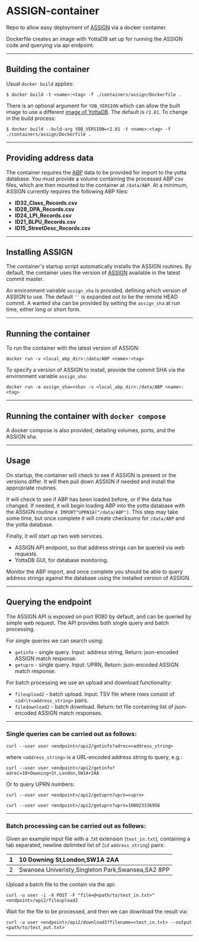 # ASSIGN-container

Repo to allow easy deployment of [ASSIGN](https://github.com/endeavourhealth-discovery/ASSIGN) via a docker container. 

Dockerfile creates an image with YottaDB set up for running the ASSIGN code and querying via api endpoint. 
___

## Building the container
Usual `docker build` applies:

`$ docker build -t <name>:<tag> -f ./containers/assign/Dockerfile .`

There is an optional argument for `YDB_VERSION` which can allow the built image to use a different [image of YottaDB](https://hub.docker.com/r/yottadb/yottadb). 
The default is `r2.01`. To change in the build process:

`$ docker build --buld-arg YDB_VERSION=r2.01 -t <name>:<tag> -f ./containers/assign/Dockerfile .`
___

## Providing address data
The container requires the [ABP](https://www.ordnancesurvey.co.uk/products/addressbase-premium) data to be provided for import to the yotta database. 
You must provide a volume containing the processed ABP csv files, which are then mounted to the container at `/data/ABP`. 
At a minimum, ASSIGN currently requires the following ABP files:
  * __ID32_Class_Records.csv__
  * __ID28_DPA_Records.csv__
  * __ID24_LPI_Records.csv__
  * __ID21_BLPU_Records.csv__
  * __ID15_StreetDesc_Records.csv__
___

## Installing ASSIGN
The container's startup script automatically installs the ASSIGN routines. 
By default, the container uses the version of [ASSIGN](https://github.com/endeavourhealth-discovery/ASSIGN.git) available in the latest commit master.

An environment vairable `assign_sha` is provided, defining which version of ASSIGN to use. 
The default `''` is expanded out to be the remote HEAD commit.
A wanted sha can be provided by setting the `assign_sha` at run time, either long or short form.
___

## Running the container
To run the container with the latest version of ASSIGN:

`docker run -v <local_abp_dir>:/data/ABP <name>:<tag>`

 To specify a version of ASSIGN to install, provide the commit SHA via the environment variable `assign_sha`:

`docker run -e assign_sha=<sha> -v <local_abp_dir>:/data/ABP <name>:<tag>`
___

## Running the container with `docker compose`
A docker compose is also provided, detailing volumes, ports, and the ASSIGN sha.
___

## Usage
On startup, the container will check to see if ASSIGN is present or the versions differ. 
It will then pull down ASSIGN if needed and install the appropriate routines.

It will check to see if ABP has been loaded before, or if the data has changed.
If needed, it will begin loading ABP into the yotta database with the ASSIGN routine `d IMPORT^UPRN1A("/data/ABP")`.
This step may take some time, but once complete it will create checksums for `/data/ABP` and the yotta database.

Finally, it will start up two web services.
* ASSIGN API endpoint, so that address strings can be queried via web requests.
* YottaDB GUI, for database monitoring. 

Monitor the ABP import, and once complete you should be able to query address strings against the database using the installed version of ASSIGN.
___

## Querying the endpoint
The ASSIGN API is exposed on port 9080 by default, and can be queried by simple web request.
The API provides both single query and batch processing.

For single queries we can search using:
* `getinfo` - single query. Input: address string, Return: json-encoded ASSIGN match response.
* `getuprn` - single query. Input: UPRN, Return: json-encoded ASSIGN match response.

For batch processing we use an upload and download functionality:
* `fileupload2` - batch upload. Input: TSV file where rows consist of `<id>\t<address_string>` pairs. 
* `filedownload2` - batch download. Return: txt file containing list of json-encoded ASSIGN match responses.
___

### Single queries can be carried out as follows:

`curl --user user <endpoint>/api2/getinfo?adrec=<address_string>`

where `<address_string>` is a URL-encoded address string to query, e.g.:

`curl --user user <endpoint>/api2/getinfo?adrec=10+Downing+St,London,SW1A+2AA`

Or to query UPRN numbers:

`curl --user user <endpoint>/api2/getuprn?uprn=<uprn>`

`curl --user user <endpoint>/api2/getuprn?uprn=100023336956`
___

### Batch processing can be carried out as follows:
Given an example input file with a .txt extension (`test_in.txt`), containing a tab separated, newline delimited list of (`id` `address_string`) pairs:

| 1   | 10 Downing St,London,SW1A 2AA                     |
|:---|:---|
| 2   | Swansea Univeristy,Singleton Park,Swansea,SA2 8PP |

Upload a batch file to the contain via the api:

`curl -u user -i -X POST -F "file=@<path/to/test_in.txt>" <endpoint>/api2/fileupload2`

Wait for the file to be processed, and then we can download the result via:

`curl -u user <endpoint>/api2/download3?filename=<test_in.txt> --output <path/to/test_out.txt>`
___